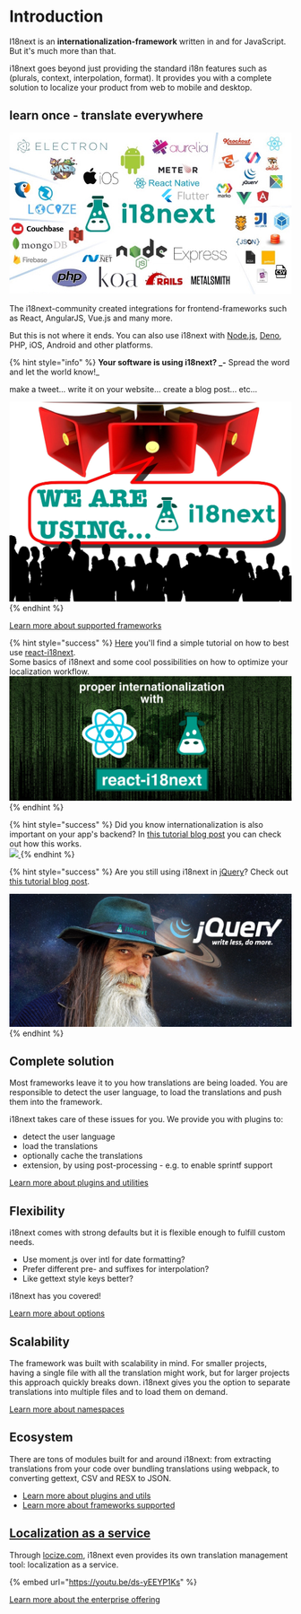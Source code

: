 # Introduction

I18next is an **internationalization-framework** written in and for JavaScript. But it's much more than that.

i18next goes beyond just providing the standard i18n features such as (plurals, context, interpolation, format). It provides you with a complete solution to localize your product from web to mobile and desktop.

## learn once - translate everywhere

![](.gitbook/assets/ecosys.jpg)

The i18next-community created integrations for frontend-frameworks such as React, AngularJS, Vue.js and many more.

But this is not where it ends. You can also use i18next with [Node.js](https://dev.to/adrai/how-does-server-side-internationalization-i18n-look-like-5f4c), [Deno](https://dev.to/adrai/internationalization-i18n-for-deno-with-i18next-3e0l), PHP, iOS, Android and other platforms.

{% hint style="info" %}
**Your software is using i18next? **_**-** Spread the word and let the world know!_

make a tweet... write it on your website...  create a blog post... etc...

![](.gitbook/assets/speaker.jpg)
{% endhint %}

[Learn more about supported frameworks](overview/supported-frameworks.md)

{% hint style="success" %}
[Here](https://dev.to/adrai/how-to-properly-internationalize-a-react-application-using-i18next-3hdb) you'll find a simple tutorial on how to best use [react-i18next](https://react.i18next.com).\
Some basics of i18next and some cool possibilities on how to optimize your localization workflow.[\
![](.gitbook/assets/title-width.jpg)](https://dev.to/adrai/how-to-properly-internationalize-a-react-application-using-i18next-3hdb)
{% endhint %}

{% hint style="success" %}
Did you know internationalization is also important on your app's backend? In [this tutorial blog post](https://dev.to/adrai/how-does-server-side-internationalization-i18n-look-like-5f4c) you can check out how this works.[  \
](https://dev.to/adrai/how-to-properly-internationalize-a-react-application-using-i18next-3hdb)[![](.gitbook/assets/server\_side\_backend.jpg) ](https://dev.to/adrai/how-does-server-side-internationalization-i18n-look-like-5f4c)
{% endhint %}

{% hint style="success" %}
Are you still using i18next in [jQuery](https://github.com/i18next/jquery-i18next)? Check out [this tutorial blog post](https://dev.to/adrai/the-progressive-guide-to-jquery-internationalization-i18n-using-i18next-3dc3).

[![](.gitbook/assets/jquery-localization.jpg)](https://dev.to/adrai/the-progressive-guide-to-jquery-internationalization-i18n-using-i18next-3dc3)
{% endhint %}

## Complete solution

Most frameworks leave it to you how translations are being loaded. You are responsible to detect the user language, to load the translations and push them into the framework.

i18next takes care of these issues for you. We provide you with plugins to:

* detect the user language
* load the translations
* optionally cache the translations
* extension, by using post-processing - e.g. to enable sprintf support

[Learn more about plugins and utilities](overview/plugins-and-utils.md)

## Flexibility

i18next comes with strong defaults but it is flexible enough to fulfill custom needs.

* Use moment.js over intl for date formatting?
* Prefer different pre- and suffixes for interpolation?
* Like gettext style keys better?

i18next has you covered!

[Learn more about options](overview/configuration-options.md)

## Scalability

The framework was built with scalability in mind. For smaller projects, having a single file with all the translation might work, but for larger projects this approach quickly breaks down. i18next gives you the option to separate translations into multiple files and to load them on demand.

[Learn more about namespaces](principles/namespaces.md)

## Ecosystem

There are tons of modules built for and around i18next: from extracting translations from your code over bundling translations using webpack, to converting gettext, CSV and RESX to JSON.

* [Learn more about plugins and utils](overview/plugins-and-utils.md)
* [Learn more about frameworks supported](overview/supported-frameworks.md)

## [Localization as a service](https://locize.com)

Through [locize.com](http://locize.com), i18next even provides its own translation management tool: localization as a service.

{% embed url="https://youtu.be/ds-yEEYP1Ks" %}

[Learn more about the enterprise offering](overview/for-enterprises.md)
